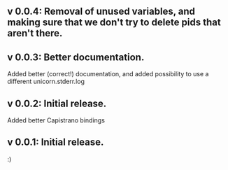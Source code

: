 ## v 0.0.4: Removal of unused variables, and making sure that we don't try to delete pids that aren't there.

## v 0.0.3: Better documentation.
Added better (correct!) documentation, and added possibility to use a different unicorn.stderr.log

## v 0.0.2: Initial release.
Added better Capistrano bindings

## v 0.0.1: Initial release.
:)